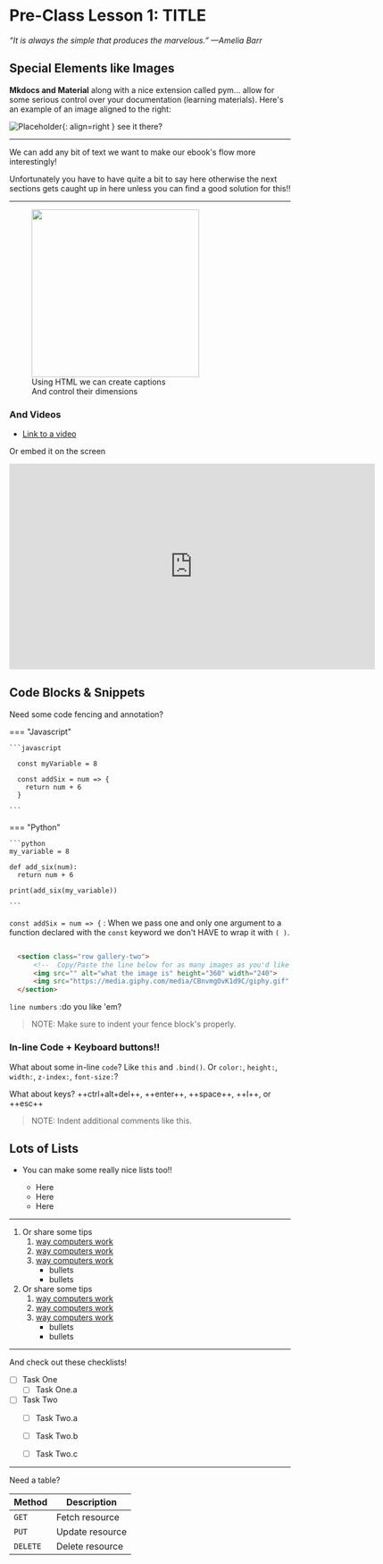 # Pre-Class Lesson 1: TITLE

*“It is always the simple that produces the marvelous.” —Amelia Barr*

## Special Elements like Images

**Mkdocs and Material** along with a nice extension called pym... allow for some serious control over your documentation (learning materials). Here's an example of an image aligned to the right:

![Placeholder](https://dummyimage.com/600x400/eee/aaa){: align=right } see it there?

<!-- ![objectModelDrawing-101-1-4](./../../images/objectModelDrawing-101-1-4.png){: align=right } See it there? -->

********************
We can add any bit of text we want to make our ebook's flow more interestingly!

Unfortunately you have to have quite a bit to say here otherwise the next sections gets caught up in here unless you can find a good solution for this!!
********************

<figure>
  <img src="https://dummyimage.com/600x400/eee/aaa" width="300" />
  <figcaption>Using HTML we can create captions</figcaption>
  <figcaption>And control their dimensions</figcaption>
</figure>

### And Videos

* [Link to a video ](https://player.vimeo.com/video/365836717)

Or embed it on the screen

<!-- height/width = 1.777 ---- width="655" height="368" -->
<iframe width="655" height="368"  src="https://www.youtube.com/embed/IRapyO6u1Ak" frameborder="0" allow="accelerometer; autoplay; clipboard-write; encrypted-media; gyroscope; picture-in-picture" allowfullscreen></iframe>

## Code Blocks & Snippets

Need some code fencing and annotation?

=== "Javascript"

    ```javascript

      const myVariable = 8

      const addSix = num => {
        return num + 6
      }

    ```

=== "Python"

    ```python
    my_variable = 8

    def add_six(num):
      return num + 6
    
    print(add_six(my_variable))

    ```

  `const addSix = num => {`
:   When we pass one and only one argument to a function declared with the `const` keyword we don't HAVE to wrap it with `( )`.


  ```html

    <section class="row gallery-two">
        <!--  Copy/Paste the line below for as many images as you'd like   -->
        <img src="" alt="what the image is" height="360" width="240">
        <img src="https://media.giphy.com/media/CBnvmgOvK1d9C/giphy.gif" alt="what the image is" height="360" width="240">
    </section>

  ```

  `line numbers`
:do you like 'em?

  > NOTE: Make sure to indent your fence block's properly.


  <!-- Diagrams with the mermaid package may be available in the future -->

### In-line Code + Keyboard buttons!!

What about some in-line `code`? Like `this` and `.bind()`. Or `color:`, `height:`, `width:`, `z-index:`, `font-size:`? 

What about keys? ++ctrl+alt+del++,  ++enter++,  ++space++,  ++l++, or ++esc++
<!-- Full list here: https://facelessuser.github.io/pymdown-extensions/extensions/keys/ -->

  > NOTE: Indent additional comments like this.

<!-- ! END OF VIDEO 101.1.1.1 - TITLE OF VIDEO -->

<!-- ? Video Numbering and Title system: CourseNumber.ModuleNumber.LessonNumber.VideoNumber -->
<!-- * VIDEO 101.2.4.3 - "CSS Selectors" === 101 Course, Module 2, Lesson 4, Video 3 - "CSS Selectors" -->

## Lots of Lists

- You can make some really nice lists too!!

    * Here
    * Here
    * Here

**********

1. Or share some tips
    1. [way computers work](https://www.youtube.com/watch?v=QZwneRb-zqA)
    2. [way computers work](https://www.youtube.com/watch?v=QZwneRb-zqA)
    3. [way computers work](https://www.youtube.com/watch?v=QZwneRb-zqA)
        * bullets
        * bullets
1. Or share some tips
    1. [way computers work](https://www.youtube.com/watch?v=QZwneRb-zqA)
    2. [way computers work](https://www.youtube.com/watch?v=QZwneRb-zqA)
    3. [way computers work](https://www.youtube.com/watch?v=QZwneRb-zqA)
        * bullets
        * bullets

**********

And check out these checklists!

- [ ] Task One
    *  [ ] Task One.a

- [ ] Task Two
    *  [ ] Task Two.a
    *  [ ] Task Two.b
    *  [ ] Task Two.c


**********

Need a table?

| Method      | Description                          |
| ----------- | ------------------------------------ |
| `GET`       | Fetch resource                       |
| `PUT`       | Update resource |
| `DELETE`    | Delete resource |

